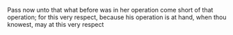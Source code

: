 Pass now unto that what before was in her operation come short of that operation; for this very respect, because his operation is at hand, when thou knowest, may at this very respect
